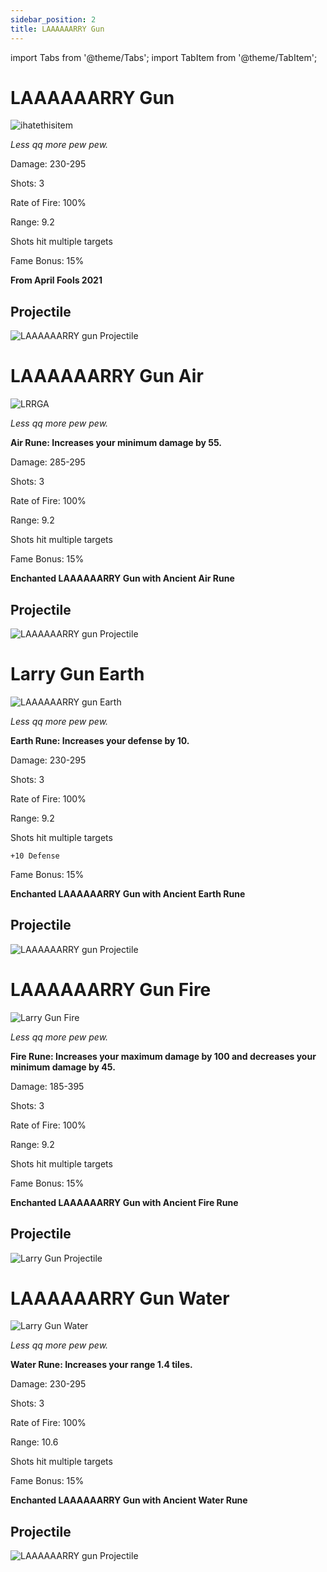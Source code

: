 ```yaml
---
sidebar_position: 2
title: LAAAAAARRY Gun
---
```


import Tabs from '@theme/Tabs';
import TabItem from '@theme/TabItem';

<Tabs>
  <TabItem value="LAAAAAARRY Gun" label="LAAAAAARRY Gun" default>

# LAAAAAARRY Gun

![ihatethisitem](https://vwiki.valorserver.com/api/item/picture/LAAAAAARRY%20gun)  

<i>Less qq more pew pew.</i>  

Damage: 230-295  

Shots: 3  

Rate of Fire: 100%  

Range: 9.2  

Shots hit multiple targets  

Fame Bonus: 15%  

**From April Fools 2021**

## Projectile

![LAAAAAARRY gun Projectile](https://cdn.discordapp.com/attachments/828314781793779742/981595273535037520/larrygun.gif)

  </TabItem>
  <TabItem value="Air" label="Air">

# LAAAAAARRY Gun Air

![LRRGA](https://vwiki.valorserver.com/api/item/picture/LAAAAAARRY%20gun%20Air)  

<i>Less qq more pew pew.</i>  

**Air Rune: Increases your minimum damage by 55.**

Damage: 285-295 

Shots: 3  

Rate of Fire: 100%  

Range: 9.2  

Shots hit multiple targets  

Fame Bonus: 15%  

**Enchanted LAAAAAARRY Gun with Ancient Air Rune**

## Projectile

![LAAAAAARRY gun Projectile](https://cdn.discordapp.com/attachments/828314781793779742/981595273535037520/larrygun.gif)

  </TabItem>
  <TabItem value="Earth" label="Earth">

# Larry Gun Earth 

![LAAAAAARRY gun Earth](https://vwiki.valorserver.com/api/item/picture/LAAAAAARRY%20gun%20Earth)  

<i>Less qq more pew pew.</i>

**Earth Rune: Increases your defense by 10.**

Damage: 230-295  

Shots: 3 

Rate of Fire: 100%  

Range: 9.2  

Shots hit multiple targets  

    +10 Defense

Fame Bonus: 15%  

**Enchanted LAAAAAARRY Gun with Ancient Earth Rune**

## Projectile 

![LAAAAAARRY gun Projectile](https://cdn.discordapp.com/attachments/828314781793779742/981595273535037520/larrygun.gif)

  </TabItem>
  <TabItem value="Fire" label="Fire">

# LAAAAAARRY Gun Fire

![Larry Gun Fire](https://vwiki.valorserver.com/api/item/picture/LAAAAAARRY%20gun%20Fire)  

<i>Less qq more pew pew. </i>  

**Fire Rune: Increases your maximum damage by 100 and decreases your minimum damage by 45.**

Damage: 185-395  

Shots: 3  

Rate of Fire: 100%  

Range: 9.2  

Shots hit multiple targets  

Fame Bonus: 15%  

**Enchanted LAAAAAARRY Gun with Ancient Fire Rune**

## Projectile

![Larry Gun Projectile](https://cdn.discordapp.com/attachments/828314781793779742/981595273535037520/larrygun.gif)

  </TabItem>
  <TabItem value="Water" label="Water">

# LAAAAAARRY Gun Water

![Larry Gun Water](https://vwiki.valorserver.com/api/item/picture/LAAAAAARRY%20gun%20Water)  

<i>Less qq more pew pew.</i>  

**Water Rune: Increases your range 1.4 tiles.**

Damage: 230-295  

Shots: 3  

Rate of Fire: 100%  

Range: 10.6

Shots hit multiple targets  

Fame Bonus: 15%  

**Enchanted LAAAAAARRY Gun with Ancient Water Rune**

## Projectile

![LAAAAAARRY gun Projectile](https://cdn.discordapp.com/attachments/828314781793779742/981595273535037520/larrygun.gif)

  </TabItem>
</Tabs>
